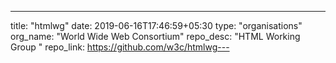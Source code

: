 ---
title: "htmlwg"
date: 2019-06-16T17:46:59+05:30
type: "organisations"
org_name: "World Wide Web Consortium"
repo_desc: "HTML Working Group "
repo_link: https://github.com/w3c/htmlwg---